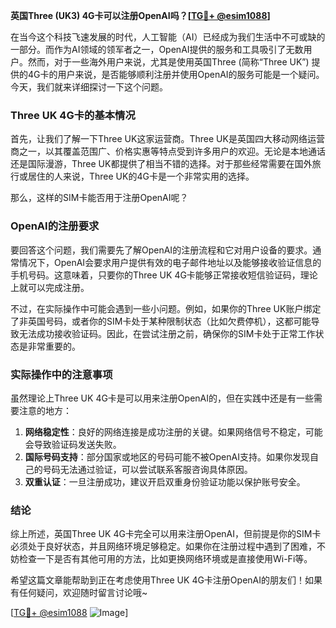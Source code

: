 **英国Three (UK3) 4G卡可以注册OpenAI吗？[[TG💪+ @esim1088](https://t.me/s/esim1088)]**

在当今这个科技飞速发展的时代，人工智能（AI）已经成为我们生活中不可或缺的一部分。而作为AI领域的领军者之一，OpenAI提供的服务和工具吸引了无数用户。然而，对于一些海外用户来说，尤其是使用英国Three (简称“Three UK”) 提供的4G卡的用户来说，是否能够顺利注册并使用OpenAI的服务可能是一个疑问。今天，我们就来详细探讨一下这个问题。

### Three UK 4G卡的基本情况

首先，让我们了解一下Three UK这家运营商。Three UK是英国四大移动网络运营商之一，以其覆盖范围广、价格实惠等特点受到许多用户的欢迎。无论是本地通话还是国际漫游，Three UK都提供了相当不错的选择。对于那些经常需要在国外旅行或居住的人来说，Three UK的4G卡是一个非常实用的选择。

那么，这样的SIM卡能否用于注册OpenAI呢？

### OpenAI的注册要求

要回答这个问题，我们需要先了解OpenAI的注册流程和它对用户设备的要求。通常情况下，OpenAI会要求用户提供有效的电子邮件地址以及能够接收验证信息的手机号码。这意味着，只要你的Three UK 4G卡能够正常接收短信验证码，理论上就可以完成注册。

不过，在实际操作中可能会遇到一些小问题。例如，如果你的Three UK账户绑定了非英国号码，或者你的SIM卡处于某种限制状态（比如欠费停机），这都可能导致无法成功接收验证码。因此，在尝试注册之前，确保你的SIM卡处于正常工作状态是非常重要的。

### 实际操作中的注意事项

虽然理论上Three UK 4G卡是可以用来注册OpenAI的，但在实践中还是有一些需要注意的地方：

1. **网络稳定性**：良好的网络连接是成功注册的关键。如果网络信号不稳定，可能会导致验证码发送失败。
2. **国际号码支持**：部分国家或地区的号码可能不被OpenAI支持。如果你发现自己的号码无法通过验证，可以尝试联系客服咨询具体原因。
3. **双重认证**：一旦注册成功，建议开启双重身份验证功能以保护账号安全。

### 结论

综上所述，英国Three UK 4G卡完全可以用来注册OpenAI，但前提是你的SIM卡必须处于良好状态，并且网络环境足够稳定。如果你在注册过程中遇到了困难，不妨检查一下是否有其他可用的方法，比如更换网络环境或是直接使用Wi-Fi等。

希望这篇文章能帮助到正在考虑使用Three UK 4G卡注册OpenAI的朋友们！如果有任何疑问，欢迎随时留言讨论哦~

[[TG💪+ @esim1088](https://t.me/s/esim1088) ![Image](https://i.postimg.cc/4NQfJmqS/Snipaste-2025-05-13-00-14-12.png)]